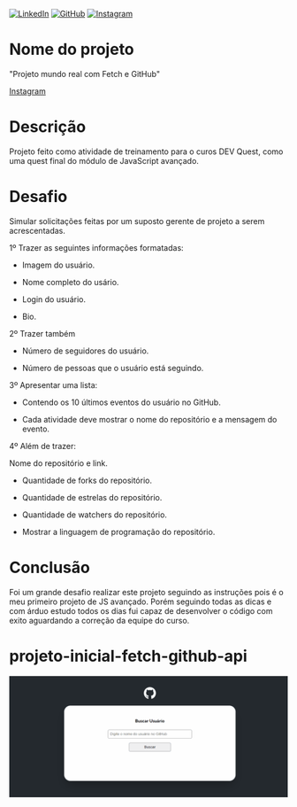 [![LinkedIn](https://img.shields.io/badge/LinkedIn-0077B5?style=for-the-badge&logo=linkedin&logoColor=white)](https://www.linkedin.com/in/kayothyerre/)
[![GitHub](https://img.shields.io/badge/GitHub-100000?style=for-the-badge&logo=github&logoColor=white)](https://github.com/KayoThyerre)
[![Instagram](https://img.shields.io/badge/Instagram-E4405F?style=for-the-badge&logo=instagram&logoColor=white)](https://www.instagram.com/kayoalarcon/)

# Nome do projeto

"Projeto mundo real com Fetch e GitHub"

[Instagram]()

# Descrição

Projeto feito como atividade de treinamento para o curos DEV Quest, como uma quest final do módulo de JavaScript avançado.

# Desafio

Simular solicitações feitas por um suposto gerente de projeto a serem acrescentadas.

1º Trazer as seguintes informações formatadas:

* Imagem do usuário.

*  Nome completo do usário.

*  Login do usuário.

*  Bio.

2º Trazer também

* Número de seguidores do usuário.

*  Número de pessoas que o usuário está seguindo.

3º Apresentar uma lista:

* Contendo os 10 últimos eventos do usuário no GitHub.

* Cada atividade deve mostrar o nome do repositório e a mensagem do evento.

4º Além de trazer:

Nome do repositório e link.

* Quantidade de forks do repositório.

* Quantidade de estrelas do repositório.

* Quantidade de watchers do repositório.

* Mostrar a linguagem de programação do repositório.

# Conclusão 

Foi um grande desafio realizar este projeto seguindo as instruções pois é o meu primeiro projeto de JS avançado. Porém seguindo todas as dicas e com árduo estudo todos os dias fui capaz de desenvolver o código com exito aguardando a correção da equipe do curso.


# projeto-inicial-fetch-github-api

![resultado](./src/images/done.gif)